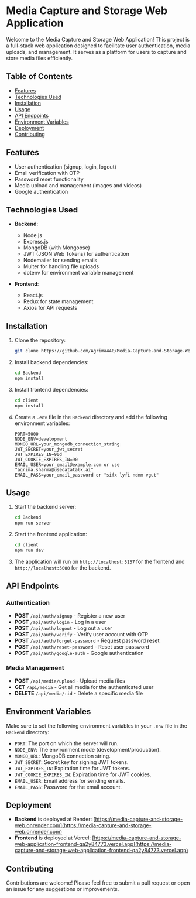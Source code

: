 # Media Capture and Storage Web Application

Welcome to the Media Capture and Storage Web Application! This project is a full-stack web application designed to facilitate user authentication, media uploads, and management.
It serves as a platform for users to capture and store media files efficiently.

## Table of Contents

- [Features](#features)
- [Technologies Used](#technologies-used)
- [Installation](#installation)
- [Usage](#usage)
- [API Endpoints](#api-endpoints)
- [Environment Variables](#environment-variables)
- [Deployment](#deployment)
- [Contributing](#contributing)

## Features

- User authentication (signup, login, logout)
- Email verification with OTP
- Password reset functionality
- Media upload and management (images and videos)
- Google authentication

## Technologies Used

- **Backend**:
  - Node.js
  - Express.js
  - MongoDB (with Mongoose)
  - JWT (JSON Web Tokens) for authentication
  - Nodemailer for sending emails
  - Multer for handling file uploads
  - dotenv for environment variable management

- **Frontend**:
  - React.js
  - Redux for state management
  - Axios for API requests

## Installation

1. Clone the repository:
   ```bash
   git clone https://github.com/Agrima440/Media-Capture-and-Storage-Web-Application.git
   ```

2. Install backend dependencies:
   ```bash
   cd Backend
   npm install
   ```

3. Install frontend dependencies:
   ```bash
   cd client
   npm install
   ```

4. Create a `.env` file in the `Backend` directory and add the following environment variables:
   ```plaintext
   PORT=5000
   NODE_ENV=development
   MONGO_URL=your_mongodb_connection_string
   JWT_SECRET=your_jwt_secret
   JWT_EXPIRES_IN=90d
   JWT_COOKIE_EXPIRES_IN=90
   EMAIL_USER=your_email@example.com or use "agrima.sharma@usedatatalk.ai"
   EMAIL_PASS=your_email_password or "sifx lyfi ndmm vgut"
   ```

## Usage

1. Start the backend server:
   ```bash
   cd Backend
   npm run server
   ```

2. Start the frontend application:
   ```bash
   cd client
   npm run dev
   ```

3. The application will run on `http://localhost:5137` for the frontend and `http://localhost:5000` for the backend.

## API Endpoints

### Authentication

- **POST** `/api/auth/signup` - Register a new user
- **POST** `/api/auth/login` - Log in a user
- **POST** `/api/auth/logout` - Log out a user
- **POST** `/api/auth/verify` - Verify user account with OTP
- **POST** `/api/auth/forget-password` - Request password reset
- **POST** `/api/auth/reset-password` - Reset user password
- **POST** `/api/auth/google-auth` - Google authentication

### Media Management

- **POST** `/api/media/upload` - Upload media files
- **GET** `/api/media` - Get all media for the authenticated user
- **DELETE** `/api/media/:id` - Delete a specific media file

## Environment Variables

Make sure to set the following environment variables in your `.env` file in the `Backend` directory:

- `PORT`: The port on which the server will run.
- `NODE_ENV`: The environment mode (development/production).
- `MONGO_URL`: MongoDB connection string.
- `JWT_SECRET`: Secret key for signing JWT tokens.
- `JWT_EXPIRES_IN`: Expiration time for JWT tokens.
- `JWT_COOKIE_EXPIRES_IN`: Expiration time for JWT cookies.
- `EMAIL_USER`: Email address for sending emails.
- `EMAIL_PASS`: Password for the email account.

## Deployment

- **Backend** is deployed at Render: [https://media-capture-and-storage-web.onrender.com](https://media-capture-and-storage-web.onrender.com)
- **Frontend** is deployed at Vercel: [https://media-capture-and-storage-web-application-frontend-qa2y84773.vercel.app](https://media-capture-and-storage-web-application-frontend-qa2y84773.vercel.app)

## Contributing

Contributions are welcome! Please feel free to submit a pull request or open an issue for any suggestions or improvements.

